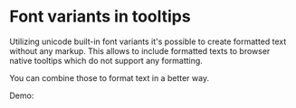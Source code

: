# Font variants in tooltips

Utilizing unicode built-in font variants it's possible to create formatted text without any markup.
This allows to include formatted texts to browser native tooltips which do not support any formatting.

You can combine those to format text in a better way.

Demo: 
